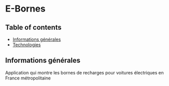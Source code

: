 # E-Bornes
## Table of contents
* [Informations générales](#Informations-générales)
* [Technologies](#technologies)

## Informations générales
Application qui montre les bornes de recharges pour voitures électriques en France métropolitaine
